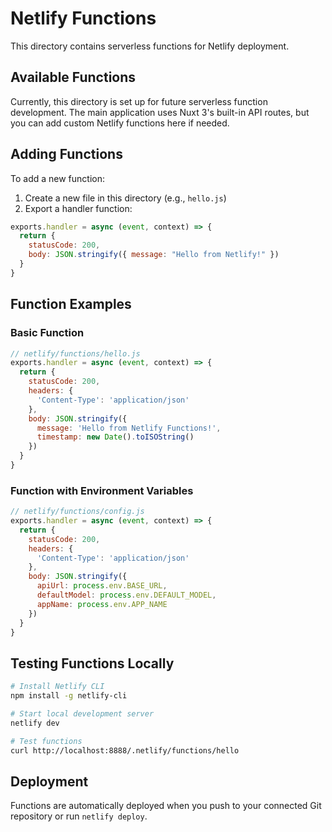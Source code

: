 # Netlify Functions

This directory contains serverless functions for Netlify deployment.

## Available Functions

Currently, this directory is set up for future serverless function development. The main application uses Nuxt 3's built-in API routes, but you can add custom Netlify functions here if needed.

## Adding Functions

To add a new function:

1. Create a new file in this directory (e.g., `hello.js`)
2. Export a handler function:

```javascript
exports.handler = async (event, context) => {
  return {
    statusCode: 200,
    body: JSON.stringify({ message: "Hello from Netlify!" })
  }
}
```

## Function Examples

### Basic Function
```javascript
// netlify/functions/hello.js
exports.handler = async (event, context) => {
  return {
    statusCode: 200,
    headers: {
      'Content-Type': 'application/json'
    },
    body: JSON.stringify({
      message: 'Hello from Netlify Functions!',
      timestamp: new Date().toISOString()
    })
  }
}
```

### Function with Environment Variables
```javascript
// netlify/functions/config.js
exports.handler = async (event, context) => {
  return {
    statusCode: 200,
    headers: {
      'Content-Type': 'application/json'
    },
    body: JSON.stringify({
      apiUrl: process.env.BASE_URL,
      defaultModel: process.env.DEFAULT_MODEL,
      appName: process.env.APP_NAME
    })
  }
}
```

## Testing Functions Locally

```bash
# Install Netlify CLI
npm install -g netlify-cli

# Start local development server
netlify dev

# Test functions
curl http://localhost:8888/.netlify/functions/hello
```

## Deployment

Functions are automatically deployed when you push to your connected Git repository or run `netlify deploy`.
